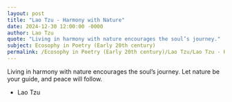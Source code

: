 ```yaml
---
layout: post
title: "Lao Tzu - Harmony with Nature"
date: 2024-12-30 12:00:00 -0000
author: Lao Tzu
quote: "Living in harmony with nature encourages the soul’s journey."
subject: Ecosophy in Poetry (Early 20th century)
permalink: /Ecosophy in Poetry (Early 20th century)/Lao Tzu/Lao Tzu - Harmony with Nature
---
```


Living in harmony with nature encourages the soul’s journey.
Let nature be your guide, and peace will follow.

- Lao Tzu
